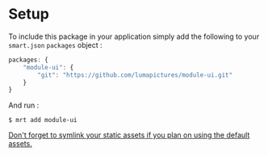 # Setup

To include this package in your application simply add the following to your `smart.json` `packages` object :

```javascript
packages: {
    "module-ui": {
        "git": "https://github.com/lumapictures/module-ui.git"
    }
}
```

And run :

```shell
$ mrt add module-ui
```

[Don't forget to symlink your static assets if you plan on using the default assets.](static/README.md)